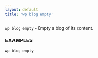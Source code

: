 ```yaml
---
layout: default
title: 'wp blog empty'
---
```


`wp blog empty` - Empty a blog of its content.

### EXAMPLES

	wp blog empty

